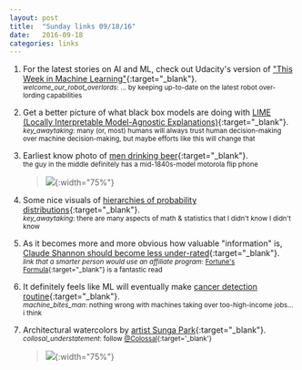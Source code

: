 ```yaml
---
layout: post
title:  "Sunday links 09/18/16"
date:   2016-09-18
categories: links
---
```


1. For the latest stories on AI and ML, check out Udacity's version of ["This Week in Machine Learning"](https://medium.com/udacity/this-week-in-machine-learning-16-september-2016-5709e10c030a){:target="_blank"}.  
<small>_welcome_our_robot_overlords_: ... by keeping up-to-date on the latest robot over-lording capabilities</small>

2. Get a better picture of what black box models are doing with [LIME (Locally Interpretable Model-Agnostic Explanations)](http://dataskeptic.com/epnotes/trusting-machine-learning-models-with-lime.php){:target="_blank"}.  
<small>_key_awaytaking_: many (or, most) humans will always trust human decision-making over machine decision-making, but maybe efforts like this will change that</small>

3. Earliest know photo of [men drinking beer](https://twitter.com/HistoryInPix/status/773916056410783744){:target="_blank"}.  
<small>the guy in the middle definitely has a mid-1840s-model motorola flip phone</small>  

	> ![](https://pbs.twimg.com/media/Cr2AjRYXgAA7Utq.jpg){:width="75%"}

4. Some nice visuals of [hierarchies of probability distributions](http://threeplusone.com/FieldGuide.pdf){:target="_blank"}.  
<small>_key_awaytaking_: there are many aspects of math & statistics that I didn't know I didn't know</small>

5. As it becomes more and more obvious how valuable "information" is, [Claude Shannon should become less under-rated](https://twitter.com/JenLucPiquant/status/773179392407183361){:target="_blank"}.  
<small>_link that a smarter person would use an affiliate program_: [Fortune's Formula](https://www.amazon.com/Fortunes-Formula-Scientific-Betting-Casinos/dp/0809045990){:target="_blank"} is a fantastic read</small>

6. It definitely feels like ML will eventually make [cancer detection routine](https://twitter.com/ExponentialMed/status/772639677073338369){:target="_blank"}.  
<small>_machine_bites_man_: nothing wrong with machines taking over too-high-income jobs... i think</small>

7. Architectural watercolors by [artist Sunga Park](http://www.thisiscolossal.com/2016/08/dreamy-new-architectural-watercolors-by-artist-sunga-park/){:target="_blank"}.  
<small>_collosal_understatement_: follow [@Colossal](https://twitter.com/Colossal){:target='_blank'}</small>  

	> ![](http://www.thisiscolossal.com/wp-content/uploads/2016/08/sunga-1.jpg){:width="75%"}
